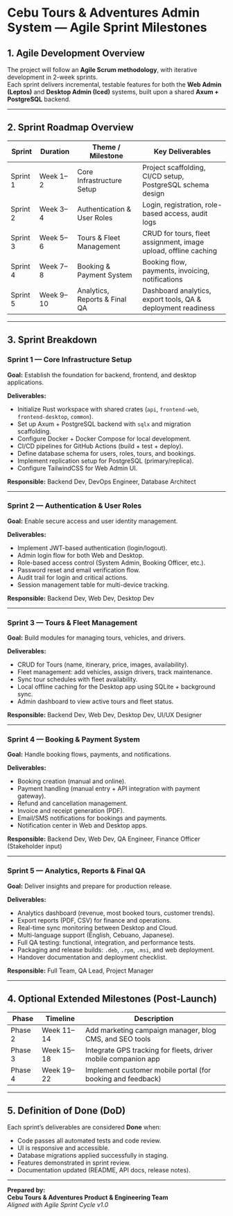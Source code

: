# Cebu Tours & Adventures Admin System — Agile Sprint Milestones

## 1. Agile Development Overview
The project will follow an **Agile Scrum methodology**, with iterative development in 2-week sprints.  
Each sprint delivers incremental, testable features for both the **Web Admin (Leptos)** and **Desktop Admin (Iced)** systems, built upon a shared **Axum + PostgreSQL** backend.

---

## 2. Sprint Roadmap Overview

| Sprint | Duration | Theme / Milestone | Key Deliverables |
|---------|-----------|------------------|------------------|
| Sprint 1 | Week 1–2 | Core Infrastructure Setup | Project scaffolding, CI/CD setup, PostgreSQL schema design |
| Sprint 2 | Week 3–4 | Authentication & User Roles | Login, registration, role-based access, audit logs |
| Sprint 3 | Week 5–6 | Tours & Fleet Management | CRUD for tours, fleet assignment, image upload, offline caching |
| Sprint 4 | Week 7–8 | Booking & Payment System | Booking flow, payments, invoicing, notifications |
| Sprint 5 | Week 9–10 | Analytics, Reports & Final QA | Dashboard analytics, export tools, QA & deployment readiness |

---

## 3. Sprint Breakdown

### Sprint 1 — Core Infrastructure Setup
**Goal:** Establish the foundation for backend, frontend, and desktop applications.

**Deliverables:**
- Initialize Rust workspace with shared crates (`api`, `frontend-web`, `frontend-desktop`, `common`).
- Set up Axum + PostgreSQL backend with `sqlx` and migration scaffolding.
- Configure Docker + Docker Compose for local development.
- CI/CD pipelines for GitHub Actions (build + test + deploy).
- Define database schema for users, roles, tours, and bookings.
- Implement replication setup for PostgreSQL (primary/replica).
- Configure TailwindCSS for Web Admin UI.

**Responsible:** Backend Dev, DevOps Engineer, Database Architect

---

### Sprint 2 — Authentication & User Roles
**Goal:** Enable secure access and user identity management.

**Deliverables:**
- Implement JWT-based authentication (login/logout).
- Admin login flow for both Web and Desktop.
- Role-based access control (System Admin, Booking Officer, etc.).
- Password reset and email verification flow.
- Audit trail for login and critical actions.
- Session management table for multi-device tracking.

**Responsible:** Backend Dev, Web Dev, Desktop Dev

---

### Sprint 3 — Tours & Fleet Management
**Goal:** Build modules for managing tours, vehicles, and drivers.

**Deliverables:**
- CRUD for Tours (name, itinerary, price, images, availability).
- Fleet management: add vehicles, assign drivers, track maintenance.
- Sync tour schedules with fleet availability.
- Local offline caching for the Desktop app using SQLite + background sync.
- Admin dashboard to view active tours and fleet status.

**Responsible:** Backend Dev, Web Dev, Desktop Dev, UI/UX Designer

---

### Sprint 4 — Booking & Payment System
**Goal:** Handle booking flows, payments, and notifications.

**Deliverables:**
- Booking creation (manual and online).
- Payment handling (manual entry + API integration with payment gateway).
- Refund and cancellation management.
- Invoice and receipt generation (PDF).
- Email/SMS notifications for bookings and payments.
- Notification center in Web and Desktop apps.

**Responsible:** Backend Dev, Web Dev, QA Engineer, Finance Officer (Stakeholder input)

---

### Sprint 5 — Analytics, Reports & Final QA
**Goal:** Deliver insights and prepare for production release.

**Deliverables:**
- Analytics dashboard (revenue, most booked tours, customer trends).
- Export reports (PDF, CSV) for finance and operations.
- Real-time sync monitoring between Desktop and Cloud.
- Multi-language support (English, Cebuano, Japanese).
- Full QA testing: functional, integration, and performance tests.
- Packaging and release builds: `.deb`, `.rpm`, `.msi`, and web deployment.
- Handover documentation and deployment checklist.

**Responsible:** Full Team, QA Lead, Project Manager

---

## 4. Optional Extended Milestones (Post-Launch)

| Phase | Timeline | Description |
|--------|-----------|-------------|
| Phase 2 | Week 11–14 | Add marketing campaign manager, blog CMS, and SEO tools |
| Phase 3 | Week 15–18 | Integrate GPS tracking for fleets, driver mobile companion app |
| Phase 4 | Week 19–22 | Implement customer mobile portal (for booking and feedback) |

---

## 5. Definition of Done (DoD)
Each sprint’s deliverables are considered **Done** when:
- Code passes all automated tests and code review.
- UI is responsive and accessible.
- Database migrations applied successfully in staging.
- Features demonstrated in sprint review.
- Documentation updated (README, API docs, release notes).

---

**Prepared by:**  
**Cebu Tours & Adventures Product & Engineering Team**  
_Aligned with Agile Sprint Cycle v1.0_

